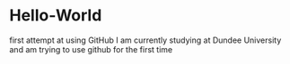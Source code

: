 # Hello-World
first attempt at using GitHub
I am currently studying at Dundee University and am trying to use github for the first time
